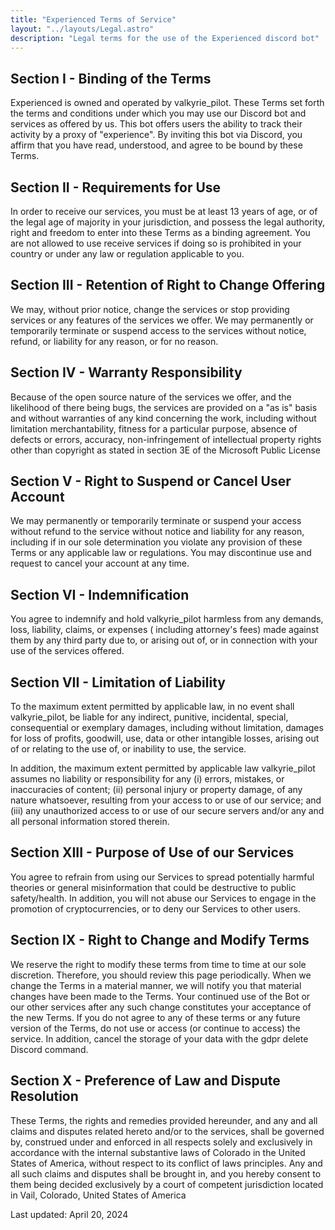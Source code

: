 ```yaml
---
title: "Experienced Terms of Service"
layout: "../layouts/Legal.astro"
description: "Legal terms for the use of the Experienced discord bot"
---
```


## Section I - Binding of the Terms

Experienced is owned and operated by valkyrie_pilot. These Terms set forth the terms and conditions under which you may
use our Discord bot and services as offered by us. This bot offers users the ability to track their activity by a proxy
of "experience". By inviting this bot via Discord, you affirm that you have read, understood, and agree to be bound by
these Terms.

## Section II - Requirements for Use

In order to receive our services, you must be at least 13 years of age, or of the legal age of majority in your
jurisdiction, and possess the legal authority, right and freedom to enter into these Terms as a binding agreement. You
are not allowed to use receive services if doing so is prohibited in your country or under any law or regulation
applicable to you.

## Section III - Retention of Right to Change Offering

We may, without prior notice, change the services or stop providing services or any features of the services we offer.
We may permanently or temporarily terminate or suspend access to the services without notice, refund, or liability for
any reason, or for no reason.

## Section IV - Warranty Responsibility

Because of the open source nature of the services we offer, and the likelihood of there being bugs, the services are
provided on a "as is" basis and without warranties of any kind concerning the work, including without limitation
merchantability, fitness for a particular purpose, absence of defects or errors, accuracy, non-infringement of
intellectual property rights other than copyright as stated in section 3E of the Microsoft Public License

## Section V - Right to Suspend or Cancel User Account

We may permanently or temporarily terminate or suspend your access without refund to the service without notice and
liability for any reason, including if in our sole determination you violate any provision of these Terms or any
applicable law or regulations. You may discontinue use and request to cancel your account at any time.

## Section VI - Indemnification

You agree to indemnify and hold valkyrie_pilot harmless from any demands, loss, liability, claims, or expenses (
including attorney's fees) made against them by any third party due to, or arising out of, or in connection with your
use of the services offered.

## Section VII - Limitation of Liability

To the maximum extent permitted by applicable law, in no event shall valkyrie_pilot, be liable for any indirect,
punitive, incidental, special, consequential or exemplary damages, including without limitation, damages for loss of
profits, goodwill, use, data or other intangible losses, arising out of or relating to the use of, or inability to use,
the service.

In addition, the maximum extent permitted by applicable law valkyrie_pilot assumes no liability or responsibility for
any (i) errors, mistakes, or inaccuracies of content; (ii) personal injury or property damage, of any nature whatsoever,
resulting from your access to or use of our service; and (iii) any unauthorized access to or use of our secure servers
and/or any and all personal information stored therein.

## Section XIII - Purpose of Use of our Services

You agree to refrain from using our Services to spread potentially harmful theories or general misinformation that could
be destructive to public safety/health. In addition, you will not abuse our Services to engage in the promotion of
cryptocurrencies, or to deny our Services to other users.

## Section IX - Right to Change and Modify Terms

We reserve the right to modify these terms from time to time at our sole discretion. Therefore, you should review this
page periodically. When we change the Terms in a material manner, we will notify you that material changes have been
made to the Terms. Your continued use of the Bot or our other services after any such change constitutes your acceptance
of the new Terms. If you do not agree to any of these terms or any future version of the Terms, do not use or access (or
continue to access) the service. In addition, cancel the storage of your data with the gdpr delete Discord command.

## Section X - Preference of Law and Dispute Resolution

These Terms, the rights and remedies provided hereunder, and any and all claims and disputes related hereto and/or to
the services, shall be governed by, construed under and enforced in all respects solely and exclusively in accordance
with the internal substantive laws of Colorado in the United States of America, without respect to its conflict of laws
principles. Any and all such claims and disputes shall be brought in, and you hereby consent to them being decided
exclusively by a court of competent jurisdiction located in Vail, Colorado, United States of America

Last updated: April 20, 2024
